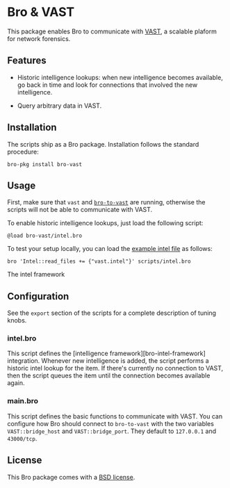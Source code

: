 # Bro & VAST

This package enables Bro to communicate with [VAST][vast], a scalable plaform
for network forensics.

## Features

- Historic intelligence lookups: when new intelligence becomes available,
  go back in time and look for connections that involved the new intelligence.

- Query arbitrary data in VAST.

## Installation

The scripts ship as a Bro package. Installation follows the standard procedure:

```shell
bro-pkg install bro-vast
```

## Usage

First, make sure that `vast` and [`bro-to-vast`][bro-to-vast] are running,
otherwise the scripts will not be able to communicate with VAST.

To enable historic intelligence lookups, just load the following script:

```bro
@load bro-vast/intel.bro
```

To test your setup locally, you can load the [example intel file](vast.intel)
as follows:

```shell
bro 'Intel::read_files += {"vast.intel"}' scripts/intel.bro
```

The intel framework

## Configuration

See the `export` section of the scripts for a complete description of tuning
knobs.

### intel.bro

This script defines the [intelligence framework][bro-intel-framework]
integration. Whenever new intelligence is added, the script performs a historic
intel lookup for the item. If there's currently no connection to VAST, then the
script queues the item until the connection becomes available again.

### main.bro

This script defines the basic functions to communicate with VAST. You can
configure how Bro should connect to `bro-to-vast` with the two variables
`VAST::bridge_host` and `VAST::bridge_port`. They default to `127.0.0.1` and
`43000/tcp`.

## License

This Bro package comes with a [BSD license](LICENSE).

[vast]: https://github.com/vast-io/vast
[bro-to-vast]: https://github.com/vast-io/vast/tree/master/tools/bro-to-vast
[intel-framework]: https://www.bro.org/sphinx-git/frameworks/intel.html
